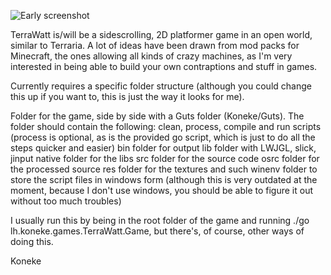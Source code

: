 ![Early screenshot](http://i.imgur.com/WZOAuXo.png "Early screenshot")

TerraWatt is/will be a sidescrolling, 2D platformer game in an open world, similar to Terraria. A lot of ideas have been drawn from mod packs for Minecraft, the ones allowing all kinds of crazy machines, as I'm very interested in being able to build your own contraptions and stuff in games.

Currently requires a specific folder structure (although you could change this up if you want to, this is just the way it looks for me).

Folder for the game, side by side with a Guts folder (Koneke/Guts).
The folder should contain the following:
clean, process, compile and run scripts (process is optional, as is the provided go script, which is just to do all the steps quicker and easier)
bin folder for output
lib folder with LWJGL, slick, jinput
native folder for the libs
src folder for the source code
osrc folder for the processed source
res folder for the textures and such
winenv folder to store the script files in windows form (although this is very outdated at the moment, because I don't use windows, you should be able to figure it out without too much troubles)

I usually run this by being in the root folder of the game and running ./go lh.koneke.games.TerraWatt.Game, but there's, of course, other ways of doing this.

Koneke
